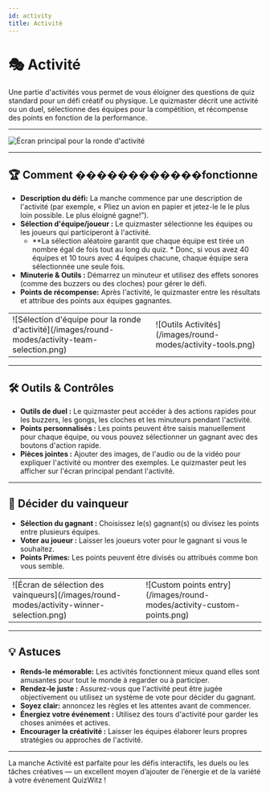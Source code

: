 ```yaml
---
id: activity
title: Activité
---
```


# 🎭 Activité

Une partie d'activités vous permet de vous éloigner des questions de quiz standard pour un défi créatif ou physique. Le quizmaster décrit une activité ou un duel, sélectionne des équipes pour la compétition, et récompense des points en fonction de la performance.

---

![Écran principal pour la ronde d'activité](/images/round-modes/activity-main-screen.png)

---

## 🏆 Comment ������������fonctionne

- **Description du défi:** La manche commence par une description de l'activité (par exemple, « Pliez un avion en papier et jetez-le le le plus loin possible. Le plus éloigné gagne!”).
- **Sélection d'équipe/joueur :** Le quizmaster sélectionne les équipes ou les joueurs qui participeront à l'activité.
  - \*\*La sélection aléatoire garantit que chaque équipe est tirée un nombre égal de fois tout au long du quiz. \* Donc, si vous avez 40 équipes et 10 tours avec 4 équipes chacune, chaque équipe sera sélectionnée une seule fois.
- **Minuterie & Outils :** Démarrez un minuteur et utilisez des effets sonores (comme des buzzers ou des cloches) pour gérer le défi.
- **Points de récompense:** Après l'activité, le quizmaster entre les résultats et attribue des points aux équipes gagnantes.

<table><tbody><tr><td markdown>
![Sélection d'équipe pour la ronde d'activité](/images/round-modes/activity-team-selection.png)
</td><td markdown>
![Outils Activités](/images/round-modes/activity-tools.png)
</td></tr></tbody></table>

---

## 🛠️ Outils & Contrôles

- **Outils de duel :** Le quizmaster peut accéder à des actions rapides pour les buzzers, les gongs, les cloches et les minuteurs pendant l'activité.
- **Points personnalisés :** Les points peuvent être saisis manuellement pour chaque équipe, ou vous pouvez sélectionner un gagnant avec des boutons d'action rapide.
- **Pièces jointes :** Ajouter des images, de l'audio ou de la vidéo pour expliquer l'activité ou montrer des exemples. Le quizmaster peut les afficher sur l'écran principal pendant l'activité.

---

## 🏅 Décider du vainqueur

- **Sélection du gagnant :** Choisissez le(s) gagnant(s) ou divisez les points entre plusieurs équipes.
- **Voter au joueur :** Laisser les joueurs voter pour le gagnant si vous le souhaitez.
- **Points Primes:** Les points peuvent être divisés ou attribués comme bon vous semble.

<table><tbody><tr><td markdown>
![Écran de sélection des vainqueurs](/images/round-modes/activity-winner-selection.png)
</td><td markdown>
![Custom points entry](/images/round-modes/activity-custom-points.png)
</td></tr></tbody></table>

---

## 💡 Astuces

- **Rends-le mémorable:** Les activités fonctionnent mieux quand elles sont amusantes pour tout le monde à regarder ou à participer.
- **Rendez-le juste :** Assurez-vous que l'activité peut être jugée objectivement ou utilisez un système de vote pour décider du gagnant.
- **Soyez clair:** annoncez les règles et les attentes avant de commencer.
- **Énergiez votre événement :** Utilisez des tours d'activité pour garder les choses animées et actives.
- **Encourager la créativité :** Laisser les équipes élaborer leurs propres stratégies ou approches de l'activité.

---

La manche Activité est parfaite pour les défis interactifs, les duels ou les tâches créatives — un excellent moyen d’ajouter de l’énergie et de la variété à votre événement QuizWitz !
